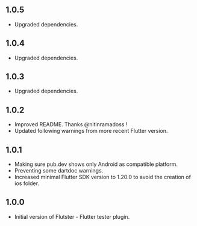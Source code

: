 ## 1.0.5

* Upgraded dependencies.

## 1.0.4

* Upgraded dependencies.

## 1.0.3

* Upgraded dependencies.

## 1.0.2

* Improved README. Thanks @nitinramadoss !
* Updated following warnings from more recent Flutter version.

## 1.0.1

* Making sure pub.dev shows only Android as compatible platform.
* Preventing some dartdoc warnings.
* Increased minimal Flutter SDK version to 1.20.0 to avoid the creation of ios folder.

## 1.0.0

* Initial version of Flutster - Flutter tester plugin.
